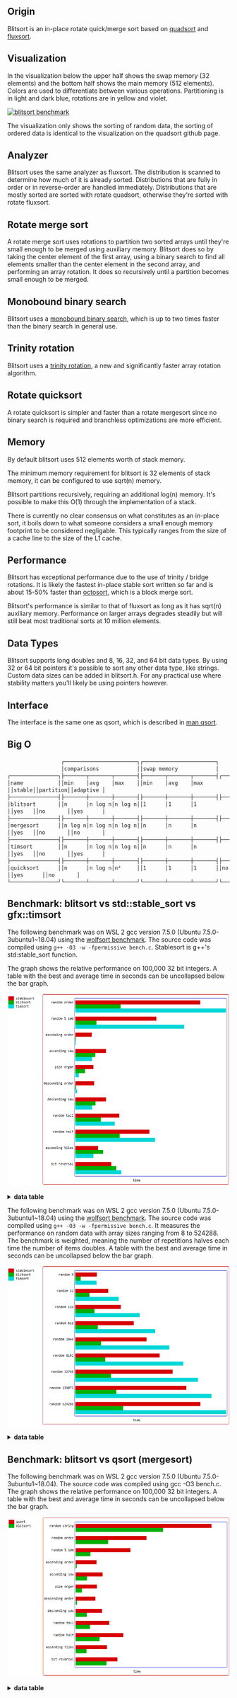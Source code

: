 Origin
------
Blitsort is an in-place rotate quick/merge sort based on [quadsort](https://github.com/scandum/quadsort) and [fluxsort](https://github.com/scandum/fluxsort).

Visualization
-------------
In the visualization below the upper half shows the swap memory (32 elements) and the bottom half shows the main memory (512 elements). Colors are used to differentiate between various operations. Partitioning is in light and dark blue, rotations are in yellow and violet.

[![blitsort benchmark](/images/blitsort.gif)](https://www.youtube.com/watch?v=WaqkBO_nV7k)

The visualization only shows the sorting of random data, the sorting of ordered data is identical to the visualization on the quadsort github page.

Analyzer
--------
Blitsort uses the same analyzer as fluxsort. The distribution is scanned to determine how much of it is already sorted. Distributions that are fully in order or in reverse-order are handled immediately. Distributions that are mostly sorted are sorted with rotate quadsort, otherwise they're sorted with rotate fluxsort.

Rotate merge sort
-----------------
A rotate merge sort uses rotations to partition two sorted arrays until they're small enough to be merged using auxiliary memory. Blitsort does so by taking the center element of the first array, using a binary search to find all elements smaller than the center element in the second array, and performing an array rotation. It does so recursively until a partition becomes small enough to be merged.

Monobound binary search
-----------------------
Blitsort uses a [monobound binary search](https://github.com/scandum/binary_search), which is up to two times faster than the binary search in general use.

Trinity rotation
----------------
Blitsort uses a [trinity rotation](https://github.com/scandum/rotate), a new and significantly faster array rotation algorithm.

Rotate quicksort
----------------
A rotate quicksort is simpler and faster than a rotate mergesort since no binary search is required and branchless optimizations are more efficient.

Memory
------
By default blitsort uses 512 elements worth of stack memory.

The minimum memory requirement for blitsort is 32 elements of stack memory, it can be configured to use sqrt(n) memory.

Blitsort partitions recursively, requiring an additional log(n) memory. It's possible to make this O(1) through the implementation of a stack.

There is currently no clear consensus on what constitutes as an in-place sort, it boils down to what someone considers a small enough memory footprint to be considered negligable. This typically ranges from the size of a cache line to the size of the L1 cache.

Performance
-----------
Blitsort has exceptional performance due to the use of trinity / bridge rotations. It is likely the fastest in-place stable sort written so far and is about 15-50% faster than [octosort](https://github.com/scandum/octosort), which is a block merge sort.

Blitsort's performance is similar to that of fluxsort as long as it has sqrt(n) auxiliary memory. Performance on larger arrays degrades steadily but will still beat most traditional sorts at 10 million elements.

Data Types
----------
Blitsort supports long doubles and 8, 16, 32, and 64 bit data types. By using 32 or 64 bit pointers it's possible to sort any other data type, like strings. Custom data sizes can be added in blitsort.h. For any practical use where stability matters you'll likely be using pointers however.

Interface
---------
The interface is the same one as qsort, which is described in [man qsort](https://man7.org/linux/man-pages/man3/qsort.3p.html).

Big O
-----
```cobol
                 ┌───────────────────────┐┌───────────────────────┐
                 │comparisons            ││swap memory            │
┌───────────────┐├───────┬───────┬───────┤├───────┬───────┬───────┤┌──────┐┌─────────┐┌─────────┐
│name           ││min    │avg    │max    ││min    │avg    │max    ││stable││partition││adaptive │
├───────────────┤├───────┼───────┼───────┤├───────┼───────┼───────┤├──────┤├─────────┤├─────────┤
│blitsort       ││n      │n log n│n log n││1      │1      │1      ││yes   ││no       ││yes      │
├───────────────┤├───────┼───────┼───────┤├───────┼───────┼───────┤├──────┤├─────────┤├─────────┤
│mergesort      ││n log n│n log n│n log n││n      │n      │n      ││yes   ││no       ││no       │
├───────────────┤├───────┼───────┼───────┤├───────┼───────┼───────┤├──────┤├─────────┤├─────────┤
│timsort        ││n      │n log n│n log n││n      │n      │n      ││yes   ││no       ││yes      │
├───────────────┤├───────┼───────┼───────┤├───────┼───────┼───────┤├──────┤├─────────┤├─────────┤
│quicksort      ││n      │n log n│n²     ││1      │1      │1      ││no    ││yes      ││no       │
└───────────────┘└───────┴───────┴───────┘└───────┴───────┴───────┘└──────┘└─────────┘└─────────┘
```

Benchmark: blitsort vs std::stable_sort vs gfx::timsort
-------------------------------------------------------
The following benchmark was on WSL 2 gcc version 7.5.0 (Ubuntu 7.5.0-3ubuntu1~18.04)
using the [wolfsort benchmark](https://github.com/scandum/wolfsort). The source code
was compiled using `g++ -O3 -w -fpermissive bench.c`. Stablesort is g++'s std:stable_sort function.

The graph shows the relative performance on 100,000 32 bit integers. A table with the best and
average time in seconds can be uncollapsed below the bar graph.

![Graph](/images/graph1.png)

<details><summary><b>data table</b></summary>

|      Name |    Items | Type |     Best |  Average |     Loops | Samples |     Distribution |
| --------- | -------- | ---- | -------- | -------- | --------- | ------- | ---------------- |
|stablesort |   100000 |   32 | 0.006146 | 0.006190 |         1 |     100 |     random order |
|  blitsort |   100000 |   32 | 0.002231 | 0.002346 |         1 |     100 |     random order |
|   timsort |   100000 |   32 | 0.007395 | 0.007428 |         1 |     100 |     random order |
|           |          |      |          |          |           |         |                  |
|stablesort |   100000 |   32 | 0.003992 | 0.004017 |         1 |     100 |     random % 100 |
|  blitsort |   100000 |   32 | 0.001045 | 0.001137 |         1 |     100 |     random % 100 |
|   timsort |   100000 |   32 | 0.005343 | 0.005375 |         1 |     100 |     random % 100 |
|           |          |      |          |          |           |         |                  |
|stablesort |   100000 |   32 | 0.000816 | 0.000835 |         1 |     100 |  ascending order |
|  blitsort |   100000 |   32 | 0.000045 | 0.000046 |         1 |     100 |  ascending order |
|   timsort |   100000 |   32 | 0.000044 | 0.000044 |         1 |     100 |  ascending order |
|           |          |      |          |          |           |         |                  |
|stablesort |   100000 |   32 | 0.001512 | 0.001535 |         1 |     100 |    ascending saw |
|  blitsort |   100000 |   32 | 0.000987 | 0.000997 |         1 |     100 |    ascending saw |
|   timsort |   100000 |   32 | 0.000833 | 0.000842 |         1 |     100 |    ascending saw |
|           |          |      |          |          |           |         |                  |
|stablesort |   100000 |   32 | 0.000901 | 0.000925 |         1 |     100 |       pipe organ |
|  blitsort |   100000 |   32 | 0.000480 | 0.000487 |         1 |     100 |       pipe organ |
|   timsort |   100000 |   32 | 0.000175 | 0.000177 |         1 |     100 |       pipe organ |
|           |          |      |          |          |           |         |                  |
|stablesort |   100000 |   32 | 0.000932 | 0.000952 |         1 |     100 | descending order |
|  blitsort |   100000 |   32 | 0.000057 | 0.000057 |         1 |     100 | descending order |
|   timsort |   100000 |   32 | 0.000101 | 0.000102 |         1 |     100 | descending order |
|           |          |      |          |          |           |         |                  |
|stablesort |   100000 |   32 | 0.001512 | 0.001542 |         1 |     100 |   descending saw |
|  blitsort |   100000 |   32 | 0.000996 | 0.001004 |         1 |     100 |   descending saw |
|   timsort |   100000 |   32 | 0.000832 | 0.000843 |         1 |     100 |   descending saw |
|           |          |      |          |          |           |         |                  |
|stablesort |   100000 |   32 | 0.002164 | 0.002193 |         1 |     100 |      random tail |
|  blitsort |   100000 |   32 | 0.001256 | 0.001263 |         1 |     100 |      random tail |
|   timsort |   100000 |   32 | 0.001947 | 0.001966 |         1 |     100 |      random tail |
|           |          |      |          |          |           |         |                  |
|stablesort |   100000 |   32 | 0.003645 | 0.003680 |         1 |     100 |      random half |
|  blitsort |   100000 |   32 | 0.002182 | 0.002199 |         1 |     100 |      random half |
|   timsort |   100000 |   32 | 0.003920 | 0.003937 |         1 |     100 |      random half |
|           |          |      |          |          |           |         |                  |
|stablesort |   100000 |   32 | 0.001128 | 0.001149 |         1 |     100 |  ascending tiles |
|  blitsort |   100000 |   32 | 0.001377 | 0.001388 |         1 |     100 |  ascending tiles |
|   timsort |   100000 |   32 | 0.000900 | 0.000977 |         1 |     100 |  ascending tiles |
|           |          |      |          |          |           |         |                  |
|stablesort |   100000 |   32 | 0.001778 | 0.001943 |         1 |     100 |     bit reversal |
|  blitsort |   100000 |   32 | 0.002019 | 0.002130 |         1 |     100 |     bit reversal |
|   timsort |   100000 |   32 | 0.002264 | 0.002612 |         1 |     100 |     bit reversal |

</details>

The following benchmark was on WSL 2 gcc version 7.5.0 (Ubuntu 7.5.0-3ubuntu1~18.04)
using the [wolfsort benchmark](https://github.com/scandum/wolfsort).
The source code was compiled using `g++ -O3 -w -fpermissive bench.c`. It measures the performance on random data with array sizes
ranging from 8 to 524288. The benchmark is weighted, meaning the number of repetitions
halves each time the number of items doubles. A table with the best and average time in seconds can be uncollapsed below the bar graph.

![Graph](/images/graph2.png)

<details><summary><b>data table</b></summary>

|      Name |    Items | Type |     Best |  Average |     Loops | Samples |     Distribution |
| --------- | -------- | ---- | -------- | -------- | --------- | ------- | ---------------- |
|stablesort |        8 |   32 | 0.006389 | 0.006428 |     65536 |     100 |         random 8 |
|  blitsort |        8 |   32 | 0.001636 | 0.001682 |     65536 |     100 |         random 8 |
|   timsort |        8 |   32 | 0.006283 | 0.006568 |     65536 |     100 |         random 8 |
|           |          |      |          |          |           |         |                  |
|stablesort |       32 |   32 | 0.009746 | 0.009944 |     16384 |     100 |        random 32 |
|  blitsort |       32 |   32 | 0.004181 | 0.004231 |     16384 |     100 |        random 32 |
|   timsort |       32 |   32 | 0.012812 | 0.013001 |     16384 |     100 |        random 32 |
|           |          |      |          |          |           |         |                  |
|stablesort |      128 |   32 | 0.013460 | 0.013539 |      4096 |     100 |       random 128 |
|  blitsort |      128 |   32 | 0.005662 | 0.005752 |      4096 |     100 |       random 128 |
|   timsort |      128 |   32 | 0.019040 | 0.019209 |      4096 |     100 |       random 128 |
|           |          |      |          |          |           |         |                  |
|stablesort |      512 |   32 | 0.017280 | 0.017404 |      1024 |     100 |       random 512 |
|  blitsort |      512 |   32 | 0.006601 | 0.006748 |      1024 |     100 |       random 512 |
|   timsort |      512 |   32 | 0.023626 | 0.023806 |      1024 |     100 |       random 512 |
|           |          |      |          |          |           |         |                  |
|stablesort |     2048 |   32 | 0.021079 | 0.021162 |       256 |     100 |      random 2048 |
|  blitsort |     2048 |   32 | 0.007615 | 0.007732 |       256 |     100 |      random 2048 |
|   timsort |     2048 |   32 | 0.027803 | 0.027929 |       256 |     100 |      random 2048 |
|           |          |      |          |          |           |         |                  |
|stablesort |     8192 |   32 | 0.024940 | 0.025083 |        64 |     100 |      random 8192 |
|  blitsort |     8192 |   32 | 0.008841 | 0.008983 |        64 |     100 |      random 8192 |
|   timsort |     8192 |   32 | 0.031903 | 0.032057 |        64 |     100 |      random 8192 |
|           |          |      |          |          |           |         |                  |
|stablesort |    32768 |   32 | 0.028798 | 0.028934 |        16 |     100 |     random 32768 |
|  blitsort |    32768 |   32 | 0.010548 | 0.010704 |        16 |     100 |     random 32768 |
|   timsort |    32768 |   32 | 0.036249 | 0.036422 |        16 |     100 |     random 32768 |
|           |          |      |          |          |           |         |                  |
|stablesort |   131072 |   32 | 0.032843 | 0.032996 |         4 |     100 |    random 131072 |
|  blitsort |   131072 |   32 | 0.012136 | 0.012574 |         4 |     100 |    random 131072 |
|   timsort |   131072 |   32 | 0.040239 | 0.040390 |         4 |     100 |    random 131072 |
|           |          |      |          |          |           |         |                  |
|stablesort |   524288 |   32 | 0.036935 | 0.037105 |         1 |     100 |    random 524288 |
|  blitsort |   524288 |   32 | 0.014131 | 0.015079 |         1 |     100 |    random 524288 |
|   timsort |   524288 |   32 | 0.044542 | 0.044729 |         1 |     100 |    random 524288 |

</details>

Benchmark: blitsort vs qsort (mergesort)
----------------------------------------
The following benchmark was on WSL 2 gcc version 7.5.0 (Ubuntu 7.5.0-3ubuntu1~18.04).
The source code was compiled using gcc -O3 bench.c. The graph shows the relative performance on
100,000 32 bit integers. A table with the best and average time in seconds can be uncollapsed
below the bar graph.

![Graph](/images/graph4.png)

<details><summary><b>data table</b></summary>

|      Name |    Items | Type |     Best |  Average |  Compares | Samples |     Distribution |
| --------- | -------- | ---- | -------- | -------- | --------- | ------- | ---------------- |
|     qsort |   100000 |   64 | 0.016954 | 0.017241 |   1536381 |     100 |    random string |
|  blitsort |   100000 |   64 | 0.010905 | 0.011249 |   1884961 |     100 |    random string |

|      Name |    Items | Type |     Best |  Average |  Compares | Samples |     Distribution |
| --------- | -------- | ---- | -------- | -------- | --------- | ------- | ---------------- |
|     qsort |   100000 |  128 | 0.018763 | 0.019204 |   1536491 |     100 |     random order |
|  blitsort |   100000 |  128 | 0.014102 | 0.014578 |   1884486 |     100 |     random order |

|      Name |    Items | Type |     Best |  Average |  Compares | Samples |     Distribution |
| --------- | -------- | ---- | -------- | -------- | --------- | ------- | ---------------- |
|     qsort |   100000 |   64 | 0.009507 | 0.009745 |   1536491 |     100 |     random order |
|  blitsort |   100000 |   64 | 0.004829 | 0.004964 |   1884486 |     100 |     random order |

|      Name |    Items | Type |     Best |  Average |  Compares | Samples |     Distribution |
| --------- | -------- | ---- | -------- | -------- | --------- | ------- | ---------------- |
|     qsort |   100000 |   32 | 0.008850 | 0.009087 |   1536634 |     100 |     random order |
|  blitsort |   100000 |   32 | 0.004073 | 0.004232 |   1892719 |     100 |     random order |
|           |          |      |          |          |           |         |                  |
|     qsort |   100000 |   32 | 0.006838 | 0.007074 |   1532465 |     100 |     random % 100 |
|  blitsort |   100000 |   32 | 0.001866 | 0.001955 |    972114 |     100 |     random % 100 |
|           |          |      |          |          |           |         |                  |
|     qsort |   100000 |   32 | 0.002617 | 0.002843 |    815024 |     100 |  ascending order |
|  blitsort |   100000 |   32 | 0.000157 | 0.000163 |     99999 |     100 |  ascending order |
|           |          |      |          |          |           |         |                  |
|     qsort |   100000 |   32 | 0.003386 | 0.003545 |    915020 |     100 |    ascending saw |
|  blitsort |   100000 |   32 | 0.001429 | 0.001450 |    460578 |     100 |    ascending saw |
|           |          |      |          |          |           |         |                  |
|     qsort |   100000 |   32 | 0.002680 | 0.002885 |    884462 |     100 |       pipe organ |
|  blitsort |   100000 |   32 | 0.000798 | 0.000814 |    358810 |     100 |       pipe organ |
|           |          |      |          |          |           |         |                  |
|     qsort |   100000 |   32 | 0.002483 | 0.002640 |    853904 |     100 | descending order |
|  blitsort |   100000 |   32 | 0.000184 | 0.000185 |     99999 |     100 | descending order |
|           |          |      |          |          |           |         |                  |
|     qsort |   100000 |   32 | 0.003309 | 0.003457 |    953892 |     100 |   descending saw |
|  blitsort |   100000 |   32 | 0.001417 | 0.001441 |    472712 |     100 |   descending saw |
|           |          |      |          |          |           |         |                  |
|     qsort |   100000 |   32 | 0.004216 | 0.004406 |   1012073 |     100 |      random tail |
|  blitsort |   100000 |   32 | 0.001811 | 0.001844 |    657831 |     100 |      random tail |
|           |          |      |          |          |           |         |                  |
|     qsort |   100000 |   32 | 0.005940 | 0.006148 |   1200713 |     100 |      random half |
|  blitsort |   100000 |   32 | 0.002999 | 0.003049 |   1074820 |     100 |      random half |
|           |          |      |          |          |           |         |                  |
|     qsort |   100000 |   32 | 0.003912 | 0.004184 |   1209200 |     100 |  ascending tiles |
|  blitsort |   100000 |   32 | 0.001386 | 0.001444 |    446579 |     100 |  ascending tiles |
|           |          |      |          |          |           |         |                  |
|     qsort |   100000 |   32 | 0.005230 | 0.006049 |   1553378 |     100 |     bit reversal |
|  blitsort |   100000 |   32 | 0.003875 | 0.004115 |   1895179 |     100 |     bit reversal |

</details>
